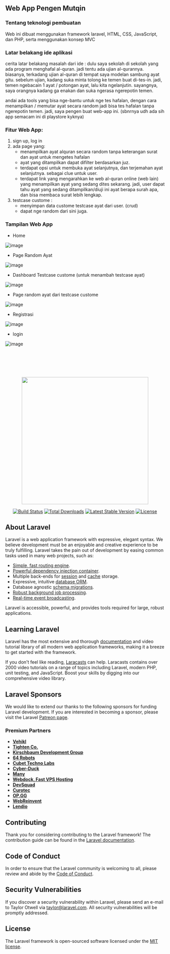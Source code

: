 ## Web App Pengen Mutqin

### Tentang teknologi pembuatan
Web ini dibuat menggunakan framework laravel, HTML, CSS, JavaScript, dan PHP, serta menggunakan konsep MVC

### Latar belakang ide aplikasi

cerita latar belakang masalah dari ide :
dulu saya sekolah di sekolah yang ada program menghafal al-quran. jadi tentu ada ujian al-qurannya. biasanya, terkadang ujian al-quran di tempat saya modelan sambung ayat gitu. sebelum ujian, kadang suka minta tolong ke temen buat di-tes-in. jadi, temen ngebacain 1 ayat / potongan ayat, lalu kita ngelanjutin. sayangnya, saya orangnya kadang ga enakan dan suka ngerasa ngerepotin temen.
    
andai ada tools yang bisa nge-bantu untuk nge tes hafalan, dengan cara menampilkan / memutar ayat secara random jadi bisa tes hafalan tanpa ngerepotin temen. jadi, saya pengen buat web-app ini. (sbnrnya udh ada sih app semacam ini di playstore kyknya)
    
### Fitur Web App:

1. sign up, log in
2. ada page yang:
    - menampilkan ayat alquran secara random tanpa keterangan surat dan ayat untuk mengetes hafalan
    - ayat yang ditampilkan dapat difilter berdasarkan juz.
    - terdapat opsi untuk membuka ayat selanjutnya, dan terjemahan ayat selanjutnya. sebagai clue untuk user.
    - terdapat link yang mengarahkan ke web al-quran online (web lain) yang menampilkan ayat yang sedang dites sekarang. jadi, user dapat tahu ayat yang sedang ditampilkan/diuji ini ayat berapa surah apa, dan bisa membaca surat lebih lengkap.
3. testcase custome :
    - menyimpan data custome testcase ayat dari user. (crud)
    - dapat nge random dari sini juga.


### Tampilan Web App

- Home

![image](https://user-images.githubusercontent.com/79054230/166729002-d9caf768-5971-463c-8e34-e64f5538355d.png)


- Page Random Ayat

![image](https://user-images.githubusercontent.com/79054230/166729031-8377ae54-6510-4c2f-a8d8-3210e37088d0.png)


- Dashboard Testcase custome (untuk menambah testcase ayat)

![image](https://user-images.githubusercontent.com/79054230/166729064-bd57aa76-2289-4b2a-aac2-8db0c560add5.png)


- Page random ayat dari testcase custome

![image](https://user-images.githubusercontent.com/79054230/166731803-6e1a67e9-38e4-4b99-8208-eba5847f2414.png)


- Registrasi

![image](https://user-images.githubusercontent.com/79054230/166732266-0b14a6ca-f764-4686-b64c-8f7ad494522b.png)


- login

![image](https://user-images.githubusercontent.com/79054230/166732371-af0957ee-2ebc-4ee9-9d80-b5927c4f6f08.png)


<br></br><br></br>
<p align="center"><a href="https://laravel.com" target="_blank"><img src="https://raw.githubusercontent.com/laravel/art/master/logo-lockup/5%20SVG/2%20CMYK/1%20Full%20Color/laravel-logolockup-cmyk-red.svg" width="400"></a></p>

<p align="center">
<a href="https://travis-ci.org/laravel/framework"><img src="https://travis-ci.org/laravel/framework.svg" alt="Build Status"></a>
<a href="https://packagist.org/packages/laravel/framework"><img src="https://img.shields.io/packagist/dt/laravel/framework" alt="Total Downloads"></a>
<a href="https://packagist.org/packages/laravel/framework"><img src="https://img.shields.io/packagist/v/laravel/framework" alt="Latest Stable Version"></a>
<a href="https://packagist.org/packages/laravel/framework"><img src="https://img.shields.io/packagist/l/laravel/framework" alt="License"></a>
</p>

## About Laravel

Laravel is a web application framework with expressive, elegant syntax. We believe development must be an enjoyable and creative experience to be truly fulfilling. Laravel takes the pain out of development by easing common tasks used in many web projects, such as:

- [Simple, fast routing engine](https://laravel.com/docs/routing).
- [Powerful dependency injection container](https://laravel.com/docs/container).
- Multiple back-ends for [session](https://laravel.com/docs/session) and [cache](https://laravel.com/docs/cache) storage.
- Expressive, intuitive [database ORM](https://laravel.com/docs/eloquent).
- Database agnostic [schema migrations](https://laravel.com/docs/migrations).
- [Robust background job processing](https://laravel.com/docs/queues).
- [Real-time event broadcasting](https://laravel.com/docs/broadcasting).

Laravel is accessible, powerful, and provides tools required for large, robust applications.

## Learning Laravel

Laravel has the most extensive and thorough [documentation](https://laravel.com/docs) and video tutorial library of all modern web application frameworks, making it a breeze to get started with the framework.

If you don't feel like reading, [Laracasts](https://laracasts.com) can help. Laracasts contains over 2000 video tutorials on a range of topics including Laravel, modern PHP, unit testing, and JavaScript. Boost your skills by digging into our comprehensive video library.

## Laravel Sponsors

We would like to extend our thanks to the following sponsors for funding Laravel development. If you are interested in becoming a sponsor, please visit the Laravel [Patreon page](https://patreon.com/taylorotwell).

### Premium Partners

- **[Vehikl](https://vehikl.com/)**
- **[Tighten Co.](https://tighten.co)**
- **[Kirschbaum Development Group](https://kirschbaumdevelopment.com)**
- **[64 Robots](https://64robots.com)**
- **[Cubet Techno Labs](https://cubettech.com)**
- **[Cyber-Duck](https://cyber-duck.co.uk)**
- **[Many](https://www.many.co.uk)**
- **[Webdock, Fast VPS Hosting](https://www.webdock.io/en)**
- **[DevSquad](https://devsquad.com)**
- **[Curotec](https://www.curotec.com/services/technologies/laravel/)**
- **[OP.GG](https://op.gg)**
- **[WebReinvent](https://webreinvent.com/?utm_source=laravel&utm_medium=github&utm_campaign=patreon-sponsors)**
- **[Lendio](https://lendio.com)**

## Contributing

Thank you for considering contributing to the Laravel framework! The contribution guide can be found in the [Laravel documentation](https://laravel.com/docs/contributions).

## Code of Conduct

In order to ensure that the Laravel community is welcoming to all, please review and abide by the [Code of Conduct](https://laravel.com/docs/contributions#code-of-conduct).

## Security Vulnerabilities

If you discover a security vulnerability within Laravel, please send an e-mail to Taylor Otwell via [taylor@laravel.com](mailto:taylor@laravel.com). All security vulnerabilities will be promptly addressed.

## License

The Laravel framework is open-sourced software licensed under the [MIT license](https://opensource.org/licenses/MIT).
